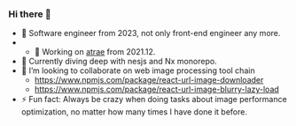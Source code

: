 ### Hi there 👋
- 🥇 Software engineer from 2023, not only front-end engineer any more.
- - 🔭 Working on [atrae](https://atrae.co.jp/) from 2021.12.
- 🌱 Currently diving deep with nesjs and Nx monorepo.
- 👯 I’m looking to collaborate on web image processing tool chain
  -  https://www.npmjs.com/package/react-url-image-downloader
  -  https://www.npmjs.com/package/react-url-image-blurry-lazy-load
- ⚡ Fun fact: Always be crazy when doing tasks about image performance optimization, no matter how many times I have done it before.
<!-- - 😄 Pronouns: ... -->
